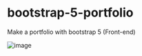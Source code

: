 # bootstrap-5-portfolio
Make a portfolio with bootstrap 5 (Front-end)

![image](https://user-images.githubusercontent.com/43026478/157501895-be5cbe6d-7f3f-44f3-a633-fd8a5f3d813b.png)
